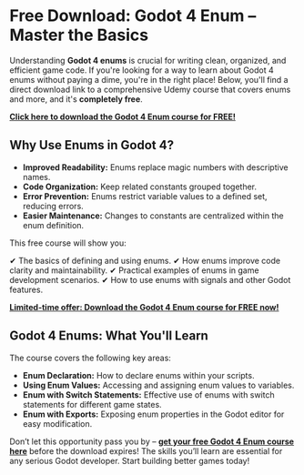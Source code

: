# Free Download: Godot 4 Enum – Master the Basics

Understanding **Godot 4 enums** is crucial for writing clean, organized, and efficient game code. If you're looking for a way to learn about Godot 4 enums without paying a dime, you're in the right place! Below, you'll find a direct download link to a comprehensive Udemy course that covers enums and more, and it's **completely free**.

[**Click here to download the Godot 4 Enum course for FREE!**](https://udemywork.com/godot-4-enum)

## Why Use Enums in Godot 4?

*   **Improved Readability:** Enums replace magic numbers with descriptive names.
*   **Code Organization:**  Keep related constants grouped together.
*   **Error Prevention:**  Enums restrict variable values to a defined set, reducing errors.
*   **Easier Maintenance:** Changes to constants are centralized within the enum definition.

This free course will show you:

✔  The basics of defining and using enums.
✔  How enums improve code clarity and maintainability.
✔  Practical examples of enums in game development scenarios.
✔  How to use enums with signals and other Godot features.

[**Limited-time offer: Download the Godot 4 Enum course for FREE now!**](https://udemywork.com/godot-4-enum)

## Godot 4 Enums: What You'll Learn

The course covers the following key areas:

*   **Enum Declaration:** How to declare enums within your scripts.
*   **Using Enum Values:**  Accessing and assigning enum values to variables.
*   **Enum with Switch Statements:** Effective use of enums with switch statements for different game states.
*   **Enum with Exports:** Exposing enum properties in the Godot editor for easy modification.

Don’t let this opportunity pass you by – **[get your free Godot 4 Enum course here](https://udemywork.com/godot-4-enum)** before the download expires! The skills you’ll learn are essential for any serious Godot developer. Start building better games today!
